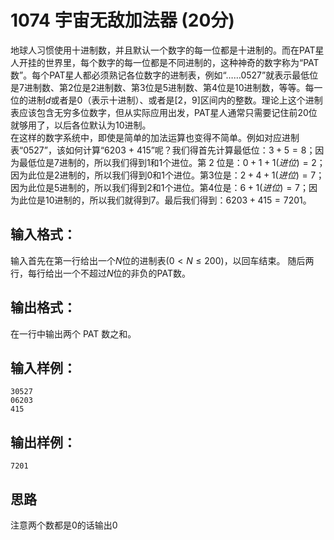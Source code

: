 # 1074 宇宙无敌加法器 (20分)
地球人习惯使用十进制数，并且默认一个数字的每一位都是十进制的。而在PAT星人开挂的世界里，每个数字的每一位都是不同进制的，这种神奇的数字称为“PAT数”。每个PAT星人都必须熟记各位数字的进制表，例如“……0527”就表示最低位是7进制数、第2位是2进制数、第3位是5进制数、第4位是10进制数，等等。每一位的进制$d$或者是0（表示十进制）、或者是$[2，9]$区间内的整数。理论上这个进制表应该包含无穷多位数字，但从实际应用出发，PAT星人通常只需要记住前20位就够用了，以后各位默认为10进制。  
在这样的数字系统中，即使是简单的加法运算也变得不简单。例如对应进制表“0527”，该如何计算“6203 + 415”呢？我们得首先计算最低位：$3+5=8$；因为最低位是7进制的，所以我们得到1和1个进位。第 2 位是：$0+1+1(进位)=2$；因为此位是2进制的，所以我们得到0和1个进位。第3位是：$2+4+1(进位)=7$；因为此位是5进制的，所以我们得到2和1个进位。第4位是：$6+1(进位)=7$；因为此位是10进制的，所以我们就得到7。最后我们得到：$6203+415=7201$。
## 输入格式：
输入首先在第一行给出一个$N$位的进制表$(0 < N ≤ 200)$，以回车结束。 随后两行，每行给出一个不超过$N$位的非负的PAT数。
## 输出格式：
在一行中输出两个 PAT 数之和。
## 输入样例：
```
30527
06203
415
``` 
## 输出样例：
```
7201
```
## 思路
注意两个数都是0的话输出0
